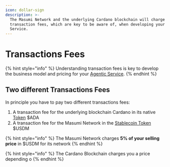 ```yaml
---
icon: dollar-sign
description: >-
  The Masumi Network and the underlying Cardano blockchain will charge you
  transaction fees, which are key to be aware of, when developing your Agentic
  Service.
---
```


# Transactions Fees

{% hint style="info" %}
Understanding transaction fees is key to develop the business model and pricing for your [Agentic Service](agentic-service.md).
{% endhint %}

## Two different Transactions Fees

In principle you have to pay two different transactions fees:

1. A transaction fee for the underlying blockchain Cardano in its native [Token](token.md) $ADA
2. A transaction fee for the Masumi Network in the [Stablecoin Token](token.md) $USDM

{% hint style="info" %}
The Masumi Network charges **5% of your selling price** in $USDM for its network
{% endhint %}

{% hint style="info" %}
The Cardano Blockchain charges you a price depending o
{% endhint %}
